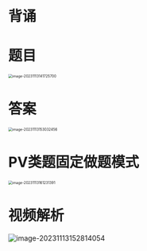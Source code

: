 # 背诵





# 题目

<img src="https://cvp.oss-cn-shanghai.aliyuncs.com/picgo/202311131417846.png" alt="image-20231113141725700" style="zoom:50%;" />



# 答案

<img src="https://cvp.oss-cn-shanghai.aliyuncs.com/picgo/202311131530608.png" alt="image-20231113153032456" style="zoom:50%;" />



# PV类题固定做题模式

<img src="https://cvp.oss-cn-shanghai.aliyuncs.com/picgo/202311131612552.png" alt="image-20231113161231391" style="zoom:50%;" />



# 视频解析

![image-20231113152814054](https://cvp.oss-cn-shanghai.aliyuncs.com/picgo/202311131528394.png)
